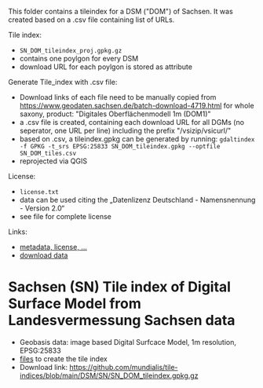 This folder contains a tileindex for a DSM ("DOM") of Sachsen. It was created based on a .csv file containing list of URLs.

Tile index:
- `SN_DOM_tileindex_proj.gpkg.gz`
- contains one poylgon for every DSM
- download URL for each poylgon is stored as attribute

Generate Tile_index with .csv file:
- Download links of each file need to be manually copied from https://www.geodaten.sachsen.de/batch-download-4719.html for whole saxony, product: "Digitales Oberflächenmodell 1m (DOM1)"
- a .csv file is created, containing each download URL for all DGMs (no seperator, one URL per line) including the prefix "/vsizip/vsicurl/"
- based on .csv, a tileindex.gpkg can be generated by running: `gdaltindex -f GPKG -t_srs EPSG:25833 SN_DOM_tileindex.gpkg --optfile SN_DOM_tiles.csv`
- reprojected via QGIS

License:
- `license.txt`
- data can be used citing the „Datenlizenz Deutschland - Namensnennung - Version 2.0“
- see file for complete license

Links:
- [metadata, license, ...](https://geomis.sachsen.de/geomis-client/?lang=de#/datasets/iso/587d9a32-07ed-42dd-a207-3d0dfef7917c)
- [download data](https://www.geodaten.sachsen.de/downloadbereich-digitale-hoehenmodelle-4851.html)

# Sachsen (SN) Tile index of Digital Surface Model from Landesvermessung Sachsen data

* Geobasis data: image based Digital Surfcace Model, 1m resolution,  EPSG:25833
* [files](https://github.com/mundialis/tile-indices/tree/main/DSM/SN) to create the tile index
* Download link: https://github.com/mundialis/tile-indices/blob/main/DSM/SN/SN_DOM_tileindex.gpkg.gz
